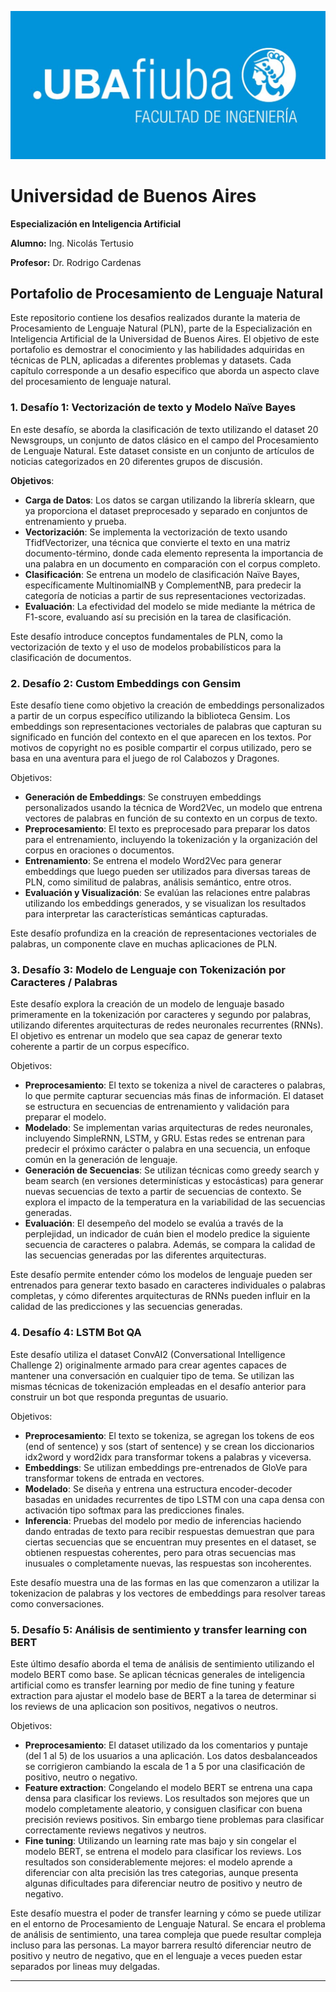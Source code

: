 ![UBA Logo](assets/fiuba.jpg)  
# **Universidad de Buenos Aires**  

**Especialización en Inteligencia Artificial**

**Alumno:** Ing. Nicolás Tertusio

**Profesor:** Dr. Rodrigo Cardenas

## Portafolio de Procesamiento de Lenguaje Natural

Este repositorio contiene los desafios realizados durante la materia de Procesamiento de Lenguaje Natural (PLN), parte de la Especialización en Inteligencia Artificial de la Universidad de Buenos Aires. El objetivo de este portafolio es demostrar el conocimiento y las habilidades adquiridas en técnicas de PLN, aplicadas a diferentes problemas y datasets. Cada capítulo corresponde a un desafio especifico que aborda un aspecto clave del procesamiento de lenguaje natural.

### 1. **Desafío 1: Vectorización de texto y Modelo Naïve Bayes**  
En este desafío, se aborda la clasificación de texto utilizando el dataset 20 Newsgroups, un conjunto de datos clásico en el campo del Procesamiento de Lenguaje Natural. Este dataset consiste en un conjunto de artículos de noticias categorizados en 20 diferentes grupos de discusión.

**Objetivos**:

 - **Carga de Datos**: Los datos se cargan utilizando la librería sklearn, que ya proporciona el dataset preprocesado y separado en conjuntos de entrenamiento y prueba.
 - **Vectorización**: Se implementa la vectorización de texto usando TfidfVectorizer, una técnica que convierte el texto en una matriz documento-término, donde cada elemento representa la importancia de una palabra en un documento en comparación con el corpus completo.
 - **Clasificación**: Se entrena un modelo de clasificación Naïve Bayes, específicamente MultinomialNB y ComplementNB, para predecir la categoría de noticias a partir de sus representaciones vectorizadas.
 - **Evaluación**: La efectividad del modelo se mide mediante la métrica de F1-score, evaluando así su precisión en la tarea de clasificación.

Este desafío introduce conceptos fundamentales de PLN, como la vectorización de texto y el uso de modelos probabilísticos para la clasificación de documentos.

### 2. **Desafío 2: Custom Embeddings con Gensim**  
Este desafío tiene como objetivo la creación de embeddings personalizados a partir de un corpus específico utilizando la biblioteca Gensim. Los embeddings son representaciones vectoriales de palabras que capturan su significado en función del contexto en el que aparecen en los textos. Por motivos de copyright no es posible compartir el corpus utilizado, pero se basa en una aventura para el juego de rol Calabozos y Dragones.

Objetivos:

 - **Generación de Embeddings**: Se construyen embeddings personalizados usando la técnica de Word2Vec, un modelo que entrena vectores de palabras en función de su contexto en un corpus de texto.
 - **Preprocesamiento**: El texto es preprocesado para preparar los datos para el entrenamiento, incluyendo la tokenización y la organización del corpus en oraciones o documentos.
 - **Entrenamiento**: Se entrena el modelo Word2Vec para generar embeddings que luego pueden ser utilizados para diversas tareas de PLN, como similitud de palabras, análisis semántico, entre otros.
 - **Evaluación y Visualización**: Se evalúan las relaciones entre palabras utilizando los embeddings generados, y se visualizan los resultados para interpretar las características semánticas capturadas.

Este desafío profundiza en la creación de representaciones vectoriales de palabras, un componente clave en muchas aplicaciones de PLN.

### 3. **Desafío 3: Modelo de Lenguaje con Tokenización por Caracteres / Palabras**  
Este desafío explora la creación de un modelo de lenguaje basado primeramente en la tokenización por caracteres y segundo por palabras, utilizando diferentes arquitecturas de redes neuronales recurrentes (RNNs). El objetivo es entrenar un modelo que sea capaz de generar texto coherente a partir de un corpus específico.

Objetivos:

 - **Preprocesamiento**: El texto se tokeniza a nivel de caracteres o palabras, lo que permite capturar secuencias más finas de información. El dataset se estructura en secuencias de entrenamiento y validación para preparar el modelo.
 - **Modelado**: Se implementan varias arquitecturas de redes neuronales, incluyendo SimpleRNN, LSTM, y GRU. Estas redes se entrenan para predecir el próximo carácter o palabra en una secuencia, un enfoque común en la generación de lenguaje.
 - **Generación de Secuencias**: Se utilizan técnicas como greedy search y beam search (en versiones determinísticas y estocásticas) para generar nuevas secuencias de texto a partir de secuencias de contexto. Se explora el impacto de la temperatura en la variabilidad de las secuencias generadas.
 - **Evaluación**: El desempeño del modelo se evalúa a través de la perplejidad, un indicador de cuán bien el modelo predice la siguiente secuencia de caracteres o palabra. Además, se compara la calidad de las secuencias generadas por las diferentes arquitecturas.

Este desafío permite entender cómo los modelos de lenguaje pueden ser entrenados para generar texto basado en caracteres individuales o palabras completas, y cómo diferentes arquitecturas de RNNs pueden influir en la calidad de las predicciones y las secuencias generadas.

### 4. **Desafío 4: LSTM Bot QA**  
Este desafío utiliza el dataset ConvAI2 (Conversational Intelligence Challenge 2) originalmente armado para crear agentes capaces de mantener una conversación en cualquier tipo de tema. Se utilizan las mismas técnicas de tokenización empleadas en el desafío anterior para construir un bot que responda preguntas de usuario.

Objetivos:

 - **Preprocesamiento**: El texto se tokeniza, se agregan los tokens de eos (end of sentence) y sos (start of sentence) y se crean los diccionarios idx2word y word2idx para transformar tokens a palabras y viceversa.
 - **Embeddings**: Se utilizan embeddings pre-entrenados de GloVe para transformar tokens de entrada en vectores.
 - **Modelado**: Se diseña y entrena una estructura encoder-decoder basadas en unidades recurrentes de tipo LSTM con una capa densa con activación tipo softmax para las predicciones finales.
 - **Inferencia**: Pruebas del modelo por medio de inferencias haciendo dando entradas de texto para recibir respuestas demuestran que para ciertas secuencias que se encuentran muy presentes en el dataset, se obtienen respuestas coherentes, pero para otras secuencias mas inusuales o completamente nuevas, las respuestas son incoherentes.

Este desafío muestra una de las formas en las que comenzaron a utilizar la tokenizacion de palabras y los vectores de embeddings para resolver tareas como conversaciones. 

### 5. **Desafío 5: Análisis de sentimiento y transfer learning con BERT**  
Este último desafío aborda el tema de análisis de sentimiento utilizando el modelo BERT como base. Se aplican técnicas generales de inteligencia artificial como es transfer learning por medio de fine tuning y feature extraction para ajustar el modelo base de BERT a la tarea de determinar si los reviews de una aplicacion son positivos, negativos o neutros.

Objetivos:

 - **Preprocesamiento**: El dataset utilizado da los comentarios y puntaje (del 1 al 5) de los usuarios a una aplicación. Los datos desbalanceados se corrigieron cambiando la escala de 1 a 5 por una clasificación de positivo, neutro o negativo.
 - **Feature extraction**: Congelando el modelo BERT se entrena una capa densa para clasificar los reviews. Los resultados son mejores que un modelo completamente aleatorio, y consiguen clasificar con buena precisión reviews positivos. Sin embargo tiene problemas para clasificar correctamente reviews negativos y neutros.
 - **Fine tuning**: Utilizando un learning rate mas bajo y sin congelar el modelo BERT, se entrena el modelo para clasificar los reviews. Los resultados son considerablemente mejores: el modelo aprende a diferenciar con alta precisión las tres categorias, aunque presenta algunas dificultades para diferenciar neutro de positivo y neutro de negativo.

Este desafío muestra el poder de transfer learning y cómo se puede utilizar en el entorno de Procesamiento de Lenguaje Natural. Se encara el problema de análisis de sentimiento, una tarea compleja que puede resultar compleja incluso para las personas. La mayor barrera resultó diferenciar neutro de positivo y neutro de negativo, que en el lenguaje a veces pueden estar separados por lineas muy delgadas.

---
